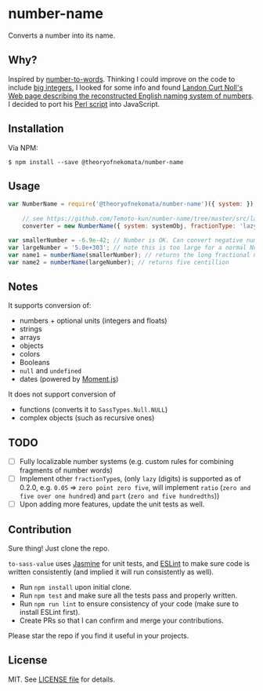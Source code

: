 # number-name

Converts a number into its name.

## Why?

Inspired by [number-to-words](https://www.npmjs.com/package/number-to-words). Thinking I could improve on the code to include
[big integers](https://www.npmjs.com/package/big-integer), I looked for some info and found [Landon Curt Noll's Web page describing
the reconstructed English naming system of numbers](http://www.isthe.com/chongo/tech/math/number/howhigh.html). I decided to port
his [Perl script](http://www.isthe.com/chongo/tech/math/number/number) into JavaScript.

## Installation

Via NPM:

    $ npm install --save @theoryofnekomata/number-name

## Usage

```javascript
var NumberName = require('@theoryofnekomata/number-name')({ system: }),
    
    // see https://github.com/Temoto-kun/number-name/tree/master/src/lang for systems
    converter = new NumberName({ system: systemObj, fractionType: 'lazy' });

var smallerNumber = -6.9e-42; // Number is OK. Can convert negative numbers just fine.
var largeNumber = '5.0e+303'; // note this is too large for a normal Number, so it is represented as string
var name1 = numberName(smallerNumber); // returns the long fractional name with six nine in the end
var name2 = numberName(largeNumber); // returns five centillion
```

## Notes

It supports conversion of:
- numbers + optional units (integers and floats)
- strings
- arrays
- objects
- colors
- Booleans
- `null` and `undefined`
- dates (powered by [Moment.js](https://momentjs.com))

It does not support conversion of
- functions (converts it to `SassTypes.Null.NULL`)
- complex objects (such as recursive ones)

## TODO

- [ ] Fully localizable number systems (e.g. custom rules for combining fragments of number words)
- [ ] Implement other `fractionType`s, (only `lazy` (digits) is supported as of 0.2.0, e.g. `0.05` => `zero point zero five`,
      will implement `ratio` (`zero and five over one hundred`) and `part` (`zero and five hundredths`))
- [ ] Upon adding more features, update the unit tests as well.

## Contribution

Sure thing! Just clone the repo.

`to-sass-value` uses [Jasmine](https://jasmine.github.io) for unit tests, and
[ESLint](http://eslint.org) to make sure code is written consistently (and implied it will
run consistently as well).

- Run `npm install` upon initial clone.
- Run `npm test` and make sure all the tests pass and properly written.
- Run `npm run lint` to ensure consistency of your code (make sure to install ESLint first).
- Create PRs so that I can confirm and merge your contributions.

Please star the repo if you find it useful in your projects.

## License

MIT. See [LICENSE file](https://raw.githubusercontent.com/Temoto-kun/number-name/master/LICENSE) for details.
